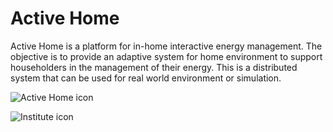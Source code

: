 # Active Home

Active Home is a platform for in-home interactive energy management. The objective is to provide an adaptive system for home environment to support householders in the management of their energy. This is a distributed system that can be used for real world environment or simulation. 

![Active Home icon](https://raw.github.com/jackybourgeois/activehome/master/docs/activehome.png)



![Institute icon](https://raw.github.com/jackybourgeois/activehome/master/docs/institute.png)
